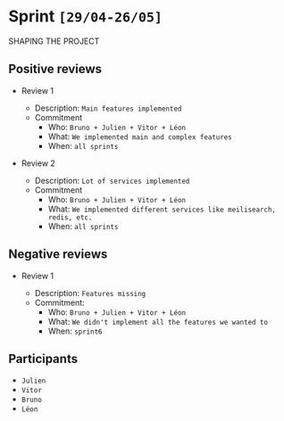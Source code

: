 # Sprint `[29/04-26/05]`

SHAPING THE PROJECT

## Positive reviews

- Review 1

  - Description: `Main features implemented`
  - Commitment
    - Who: `Bruno + Julien + Vitor + Léon`
    - What: `We implemented main and complex features`
    - When: `all sprints`

- Review 2

  - Description: `Lot of services implemented`
  - Commitment
    - Who: `Bruno + Julien + Vitor + Léon`
    - What: `We implemented different services like meilisearch, redis, etc.`
    - When: `all sprints`

## Negative reviews

- Review 1

  - Description: `Features missing`
  - Commitment:
    - Who: `Bruno + Julien + Vitor + Léon`
    - What: `We didn't implement all the features we wanted to`
    - When: `sprint6`

## Participants

- `Julien`
- `Vitor`
- `Bruno`
- `Léon`
